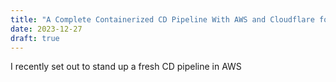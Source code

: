 ```yaml
---
title: "A Complete Containerized CD Pipeline With AWS and Cloudflare for 2024"
date: 2023-12-27
draft: true
---
```

I recently set out to stand up a fresh CD pipeline in AWS
<!--stackedit_data:
eyJoaXN0b3J5IjpbLTExNzE2MzM3MzldfQ==
-->